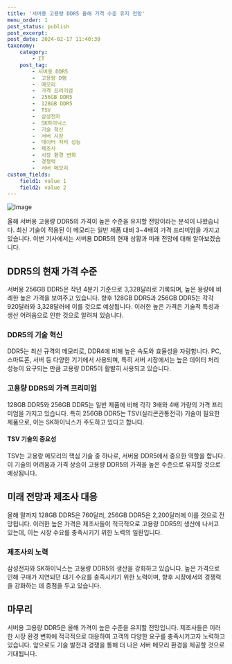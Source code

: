 ```yaml
---
title: '서버용 고용량 DDR5 올해 가격 수준 유지 전망'
menu_order: 1
post_status: publish
post_excerpt: 
post_date: 2024-02-17 11:40:30
taxonomy:
    category:
        - IT
    post_tag:
        - 서버용 DDR5
        -  고용량 D램
        -  메모리
        -  가격 프리미엄
        -  256GB DDR5
        -  128GB DDR5
        -  TSV
        -  삼성전자
        -  SK하이닉스
        -  기술 혁신
        -  서버 시장
        -  데이터 처리 성능
        -  제조사
        -  시장 환경 변화
        -  경쟁력
        -  서버 메모리
custom_fields:
    field1: value 1
    field2: value 2
---
```


![Image](https://imgnews.pstatic.net/image/092/2024/02/11/0002320997_001_20240211093203178.jpg?type=w647)

올해 서버용 고용량 DDR5의 가격이 높은 수준을 유지할 전망이라는 분석이 나왔습니다. 최신 기술이 적용된 이 메모리는 일반 제품 대비 3~4배의 가격 프리미엄을 가지고 있습니다. 이번 기사에서는 서버용 DDR5의 현재 상황과 미래 전망에 대해 알아보겠습니다.
## DDR5의 현재 가격 수준
서버용 256GB DDR5은 작년 4분기 기준으로 3,328달러로 기록되며, 높은 용량에 비례한 높은 가격을 보여주고 있습니다. 향후 128GB DDR5과 256GB DDR5는 각각 920달러와 3,328달러에 이를 것으로 예상됩니다. 이러한 높은 가격은 기술적 특성과 생산 어려움으로 인한 것으로 알려져 있습니다.
### DDR5의 기술 혁신
DDR5는 최신 규격의 메모리로, DDR4에 비해 높은 속도와 효율성을 자랑합니다. PC, 스마트폰, 서버 등 다양한 기기에서 사용되며, 특히 서버 시장에서는 높은 데이터 처리 성능이 요구되는 만큼 고용량 DDR5이 활발히 사용되고 있습니다.
### 고용량 DDR5의 가격 프리미엄
128GB DDR5와 256GB DDR5는 일반 제품에 비해 각각 3배와 4배 가량의 가격 프리미엄을 가지고 있습니다. 특히 256GB DDR5는 TSV(실리콘관통전극) 기술이 필요한 제품으로, 이는 SK하이닉스가 주도하고 있다고 합니다.
#### TSV 기술의 중요성
TSV는 고용량 메모리의 핵심 기술 중 하나로, 서버용 DDR5에서 중요한 역할을 합니다. 이 기술의 어려움과 가격 상승이 고용량 DDR5의 가격을 높은 수준으로 유지할 것으로 예상됩니다.
## 미래 전망과 제조사 대응
올해 말까지 128GB DDR5은 760달러, 256GB DDR5은 2,200달러에 이를 것으로 전망됩니다. 이러한 높은 가격은 제조사들이 적극적으로 고용량 DDR5의 생산에 나서고 있는데, 이는 시장 수요를 충족시키기 위한 노력의 일환입니다.
### 제조사의 노력
삼성전자와 SK하이닉스는 고용량 DDR5의 생산을 강화하고 있습니다. 높은 가격으로 인해 구매가 지연되던 대기 수요를 충족시키기 위한 노력이며, 향후 시장에서의 경쟁력을 강화하는 데 중점을 두고 있습니다.
## 마무리
서버용 고용량 DDR5은 올해 가격이 높은 수준을 유지할 전망입니다. 제조사들은 이러한 시장 환경 변화에 적극적으로 대응하여 고객의 다양한 요구를 충족시키고자 노력하고 있습니다. 앞으로도 기술 발전과 경쟁을 통해 더 나은 서버 메모리 환경을 제공할 것으로 기대됩니다.
